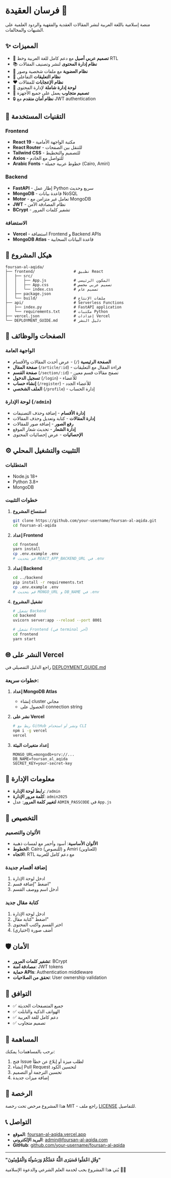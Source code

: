 # فرسان العقيدة 🕌

منصة إسلامية باللغة العربية لنشر المقالات العقدية والفقهية والردود العلمية على الشبهات والمخالفات.

## ✨ المميزات

- 🌙 **تصميم عربي أصيل** مع دعم كامل للغة العربية وخط RTL
- 📚 **نظام إدارة المحتوى** لنشر وتصنيف المقالات  
- 👥 **نظام العضوية** مع ملفات شخصية وصور
- 💬 **نظام التعليقات** التفاعلي
- ❤️ **نظام الإعجابات** للمقالات
- 🎨 **لوحة إدارة شاملة** لإدارة المحتوى
- 📱 **تصميم متجاوب** يعمل على جميع الأجهزة
- 🔒 **نظام أمان متقدم** مع JWT authentication

## 🚀 التقنيات المستخدمة

### Frontend
- **React 19** - مكتبة الواجهة الأمامية
- **React Router** - للتنقل بين الصفحات
- **Tailwind CSS** - للتصميم والتخطيط
- **Axios** - للتواصل مع الخادم
- **Arabic Fonts** - خطوط عربية جميلة (Cairo, Amiri)

### Backend
- **FastAPI** - إطار عمل Python سريع وحديث
- **MongoDB** - قاعدة بيانات NoSQL
- **Motor** - تعامل غير متزامن مع MongoDB
- **JWT** - نظام المصادقة الآمن
- **BCrypt** - تشفير كلمات المرور

### الاستضافة
- **Vercel** - استضافة Frontend و Backend APIs
- **MongoDB Atlas** - قاعدة البيانات السحابية

## 📁 هيكل المشروع

```
foursan-al-aqida/
├── frontend/                 # تطبيق React
│   ├── src/
│   │   ├── App.js            # المكون الرئيسي
│   │   ├── App.css           # تصميم عربي مخصص
│   │   └── index.css         # تصميم عام
│   ├── package.json
│   └── build/                # ملفات الإنتاج
├── api/                      # Serverless Functions
│   ├── index.py              # FastAPI application
│   └── requirements.txt      # مكتبات Python
├── vercel.json               # إعدادات Vercel
└── DEPLOYMENT_GUIDE.md       # دليل النشر
```

## 🎯 الصفحات والوظائف

### الواجهة العامة
- **الصفحة الرئيسية** (`/`) - عرض أحدث المقالات والأقسام
- **صفحة المقال** (`/article/:id`) - قراءة المقال مع التعليقات
- **صفحة القسم** (`/section/:id`) - تصفح مقالات قسم معين
- **تسجيل الدخول** (`/login`) - للأعضاء
- **إنشاء حساب** (`/register`) - للأعضاء الجدد
- **الملف الشخصي** (`/profile`) - إدارة الحساب

### لوحة الإدارة (`/admin`)
- **إدارة الأقسام** - إضافة وحذف التصنيفات
- **إدارة المقالات** - كتابة وتعديل وحذف المقالات
- **رفع الصور** - إضافة صور للمقالات
- **إدارة الشعار** - تحديث شعار الموقع
- **الإحصائيات** - عرض إحصائيات المحتوى

## ⚙️ التثبيت والتشغيل المحلي

### المتطلبات
- Node.js 18+
- Python 3.8+
- MongoDB

### خطوات التثبيت

1. **استنساخ المشروع**
   ```bash
   git clone https://github.com/your-username/foursan-al-aqida.git
   cd foursan-al-aqida
   ```

2. **إعداد Frontend**
   ```bash
   cd frontend
   yarn install
   cp .env.example .env
   # قم بتحديث REACT_APP_BACKEND_URL في .env
   ```

3. **إعداد Backend**
   ```bash
   cd ../backend
   pip install -r requirements.txt
   cp .env.example .env
   # قم بتحديث MONGO_URL و DB_NAME في .env
   ```

4. **تشغيل المشروع**
   ```bash
   # تشغيل Backend
   cd backend
   uvicorn server:app --reload --port 8001

   # تشغيل Frontend (في terminal آخر)
   cd frontend
   yarn start
   ```

## 🌐 النشر على Vercel

راجع الدليل التفصيلي في [DEPLOYMENT_GUIDE.md](./DEPLOYMENT_GUIDE.md)

### خطوات سريعة:

1. **إعداد MongoDB Atlas**
   - إنشاء cluster مجاني
   - الحصول على connection string

2. **نشر على Vercel**
   ```bash
   # ربط مع GitHub ونشر أو استخدام CLI
   npm i -g vercel
   vercel
   ```

3. **إعداد متغيرات البيئة**
   ```
   MONGO_URL=mongodb+srv://...
   DB_NAME=foursan_al_aqida
   SECRET_KEY=your-secret-key
   ```

## 🔐 معلومات الإدارة

- **رابط لوحة الإدارة**: `/admin`
- **كلمة مرور الإدارة**: `admin2025`
- **لتغيير كلمة المرور**: عدل `ADMIN_PASSCODE` في `App.js`

## 🎨 التخصيص

### الألوان والتصميم
- **الألوان الأساسية**: أسود وأحمر مع لمسات ذهبية
- **الخطوط**: Cairo (للنصوص) و Amiri (للعناوين)
- **الاتجاه**: RTL مع دعم كامل للعربية

### إضافة أقسام جديدة
1. ادخل لوحة الإدارة
2. اضغط "إضافة قسم"
3. أدخل اسم ووصف القسم

### كتابة مقال جديد
1. ادخل لوحة الإدارة
2. اضغط "كتابة مقال"
3. اختر القسم واكتب المحتوى
4. أضف صورة (اختياري)

## 🛡️ الأمان

- **تشفير كلمات المرور**: BCrypt
- **مصادقة آمنة**: JWT tokens
- **حماية APIs**: Authentication middleware
- **تحقق من الصلاحيات**: User ownership validation

## 📱 التوافق

- ✅ جميع المتصفحات الحديثة
- ✅ الهواتف الذكية والتابلت
- ✅ دعم كامل للغة العربية
- ✅ تصميم متجاوب

## 🤝 المساهمة

نرحب بالمساهمات! يمكنك:

1. فتح Issue لطلب ميزة أو إبلاغ عن خطأ
2. إنشاء Pull Request لتحسين الكود
3. تحسين الترجمة أو التصميم
4. إضافة ميزات جديدة

## 📄 الرخصة

هذا المشروع مرخص تحت رخصة MIT - راجع ملف [LICENSE](LICENSE) للتفاصيل.

## 📞 التواصل

- **الموقع**: [foursan-al-aqida.vercel.app](https://foursan-al-aqida.vercel.app)
- **البريد الإلكتروني**: admin@foursan-al-aqida.com
- **GitHub**: [github.com/your-username/foursan-al-aqida](https://github.com/your-username/foursan-al-aqida)

---

**"وَقُلِ اعْمَلُوا فَسَيَرَى اللَّهُ عَمَلَكُمْ وَرَسُولُهُ وَالْمُؤْمِنُونَ"**

بُني هذا المشروع بحب لخدمة العلم الشرعي والدعوة الإسلامية 🕌✨